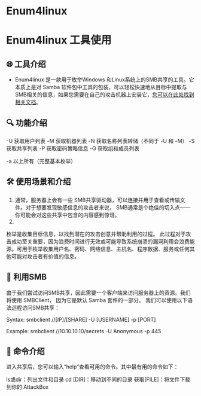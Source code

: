 # Enum4linux 
# Enum4linux    工具使用

## 🌐 工具介绍
- Enum4linux 是一款用于枚举Windows 和Linux系统上的SMB共享的工具。它本质上是对 Samba 软件包中工具的包装，可以轻松快速地从目标中提取与SMB相关的信息，如果您需要在自己的攻击机器上安装它，<a href="https://www.samba.org/samba/docs/current/man-html/smbclient.1.html">您可以在此处找到相关文档</a>。

## 🔍 功能介绍
-U 获取用户列表
-M 获取机器列表
-N 获取名称列表转储（不同于 -U 和 -M）
-S 获取共享列表
-P 获取密码策略信息
-G 获取组和成员列表

-a 以上所有（完整基本枚举）

## 🛠️ 使用场景和介绍
1. 通常，服务器上会有一些 SMB共享驱动器，可以连接并用于查看或传输文件。对于想要发现敏感信息的攻击者来说， SMB通常是个绝佳的切入点——你可能会对这些共享中包含的内容感到惊讶。  
2. 
枚举是收集目标信息，以找到潜在的攻击创意并帮助利用的过程。
此过程对于攻击成功至关重要，因为浪费时间进行无效或可能导致系统崩溃的漏洞利用会浪费能源。可用于枚举收集用户名、密码、网络信息、主机名、程序数据、服务或任何其他可能对攻击者有价值的信息。

## 🧰 利用SMB
由于我们尝试访问SMB共享，因此需要一个客户端来访问服务器上的资源。我们将使用 SMBClient， 因为它是默认 Samba 套件的一部分。
我们可以使用以下语法远程访问SMB共享：

Syntax: smbclient //[IP]/[SHARE] -U [USERNAME] -p [PORT]

Example: smbclient //10.10.10.10/secrets -U Anonymous -p 445
## 📕 命令介绍
进入共享后，您可以输入“help”查看可用的命令。其中最有用的命令如下：

ls或dir：列出文件和目录
cd [DIR]：移动到不同的目录
获取[FILE]：将文件下载到你的 AttackBox
